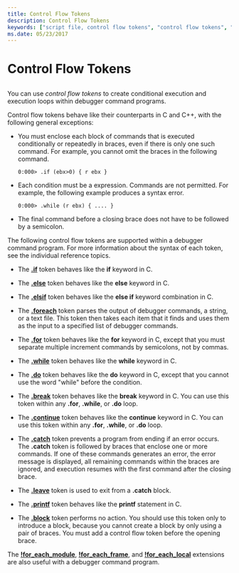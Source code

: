 ```yaml
---
title: Control Flow Tokens
description: Control Flow Tokens
keywords: ["script file, control flow tokens", "control flow tokens", "debugger command program, control flow tokens"]
ms.date: 05/23/2017
---
```


# Control Flow Tokens


## <span id="ddk_control_flow_tokens_dbg"></span><span id="DDK_CONTROL_FLOW_TOKENS_DBG"></span>


You can use *control flow tokens* to create conditional execution and execution loops within debugger command programs.

Control flow tokens behave like their counterparts in C and C++, with the following general exceptions:

-   You must enclose each block of commands that is executed conditionally or repeatedly in braces, even if there is only one such command. For example, you cannot omit the braces in the following command.

    ```dbgcmd
    0:000> .if (ebx>0) { r ebx }
    ```

-   Each condition must be a expression. Commands are not permitted. For example, the following example produces a syntax error.

    ```dbgcmd
    0:000> .while (r ebx) { .... }
    ```

-   The final command before a closing brace does not have to be followed by a semicolon.

The following control flow tokens are supported within a debugger command program. For more information about the syntax of each token, see the individual reference topics.

-   The [**.if**](../debuggercmds/-if.md) token behaves like the **if** keyword in C.

-   The [**.else**](../debuggercmds/-else.md) token behaves like the **else** keyword in C.

-   The [**.elsif**](../debuggercmds/-elsif.md) token behaves like the **else if** keyword combination in C.

-   The [**.foreach**](../debuggercmds/-foreach.md) token parses the output of debugger commands, a string, or a text file. This token then takes each item that it finds and uses them as the input to a specified list of debugger commands.

-   The [**.for**](../debuggercmds/-for.md) token behaves like the **for** keyword in C, except that you must separate multiple increment commands by semicolons, not by commas.

-   The [**.while**](../debuggercmds/-while.md) token behaves like the **while** keyword in C.

-   The [**.do**](../debuggercmds/-do.md) token behaves like the **do** keyword in C, except that you cannot use the word "while" before the condition.

-   The [**.break**](https://support.microsoft.com/help/833721/available-switch-options-for-the-windows-xp-and-the-windows-server-200) token behaves like the **break** keyword in C. You can use this token within any **.for**, **.while**, or **.do** loop.

-   The [**.continue**](../debuggercmds/-continue.md) token behaves like the **continue** keyword in C. You can use this token within any **.for**, **.while**, or **.do** loop.

-   The [**.catch**](../debuggercmds/-catch.md) token prevents a program from ending if an error occurs. The **.catch** token is followed by braces that enclose one or more commands. If one of these commands generates an error, the error message is displayed, all remaining commands within the braces are ignored, and execution resumes with the first command after the closing brace.

-   The [**.leave**](../debuggercmds/-leave.md) token is used to exit from a **.catch** block.

-   The [**.printf**](../debuggercmds/-printf.md) token behaves like the **printf** statement in C.

-   The [**.block**](../debuggercmds/-block.md) token performs no action. You should use this token only to introduce a block, because you cannot create a block by only using a pair of braces. You must add a control flow token before the opening brace.

The [**!for\_each\_module**](../debuggercmds/-for-each-module.md), [**!for\_each\_frame**](../debuggercmds/-for-each-frame.md), and [**!for\_each\_local**](../debuggercmds/-for-each-local.md) extensions are also useful with a debugger command program.

 

